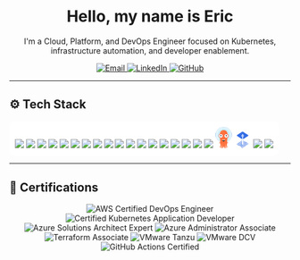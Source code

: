 <h1 align="center">Hello, my name is Eric</h1>

<p align="center">
  I'm a Cloud, Platform, and DevOps Engineer focused on Kubernetes, infrastructure automation, and developer enablement.
</p>

<p align="center">
  <a href="mailto:eric@polanco.sh">
    <img alt="Email" src="https://custom-icon-badges.demolab.com/badge/Email-eric@polanco.sh-D14836?style=for-the-badge&logo=gmail&logoColor=white" />
  </a>
  <a href="https://linkedin.com/in/ericjpolanco">
    <img alt="LinkedIn" src="https://custom-icon-badges.demolab.com/badge/LinkedIn-ericjpolanco-0A66C2?style=for-the-badge&logo=linkedin&logoColor=white" />
  </a>
  <a href="https://github.com/erpola">
    <img alt="GitHub" src="https://custom-icon-badges.demolab.com/badge/GitHub-@erpola-181717?style=for-the-badge&logo=github&logoColor=white" />
  </a>
</p>

---

## ⚙️ Tech Stack

<div align="center" style="background-color: white; padding: 10px; display: inline-block; border-radius: 8px;">
  <img src="https://cdn.jsdelivr.net/gh/devicons/devicon/icons/python/python-original.svg" width="30" />
  <img src="https://cdn.jsdelivr.net/gh/devicons/devicon/icons/typescript/typescript-original.svg" width="30" />
  <img src="https://cdn.jsdelivr.net/gh/devicons/devicon/icons/javascript/javascript-original.svg" width="30" />
  <img src="https://cdn.jsdelivr.net/gh/devicons/devicon/icons/go/go-original.svg" width="30" />
  <img src="https://cdn.jsdelivr.net/gh/devicons/devicon/icons/csharp/csharp-original.svg" width="30" />
  <img src="https://cdn.jsdelivr.net/gh/devicons/devicon/icons/bash/bash-original.svg" width="30" />
  <img src="https://cdn.jsdelivr.net/gh/devicons/devicon/icons/azure/azure-original.svg" width="30" />
  <img src="https://cdn.jsdelivr.net/gh/devicons/devicon/icons/amazonwebservices/amazonwebservices-original-wordmark.svg" width="30" />
  <img src="https://cdn.jsdelivr.net/gh/devicons/devicon/icons/googlecloud/googlecloud-original.svg" width="30" />
  <img src="https://cdn.jsdelivr.net/gh/devicons/devicon/icons/terraform/terraform-original.svg" width="30" />
  <img src="https://cdn.jsdelivr.net/gh/devicons/devicon/icons/ansible/ansible-original.svg" width="30" />
  <img src="https://cdn.jsdelivr.net/gh/devicons/devicon/icons/linux/linux-original.svg" width="30" />
  <img src="https://cdn.jsdelivr.net/gh/devicons/devicon/icons/kubernetes/kubernetes-plain.svg" width="30" />
  <img src="https://cdn.jsdelivr.net/gh/devicons/devicon/icons/docker/docker-original.svg" width="30" />
  <img src="https://cdn.jsdelivr.net/gh/devicons/devicon/icons/github/github-original.svg" width="30" />
  <img src="https://cdn.jsdelivr.net/gh/devicons/devicon/icons/gitlab/gitlab-original.svg" width="30" />
  <img src="https://cdn.jsdelivr.net/gh/devicons/devicon/icons/jenkins/jenkins-original.svg" width="30" />
  <img src="https://cdn.jsdelivr.net/gh/devicons/devicon/icons/circleci/circleci-plain.svg" width="30" />
  <img src="https://raw.githubusercontent.com/cncf/artwork/master/projects/argo/icon/color/argo-icon-color.svg" width="30" />
  <img src="https://raw.githubusercontent.com/cncf/artwork/master/projects/flux/icon/color/flux-icon-color.svg" width="30" />
  <img src="https://cdn.jsdelivr.net/gh/devicons/devicon/icons/react/react-original.svg" width="30" />
  <img src="https://www.vectorlogo.zone/logos/tailwindcss/tailwindcss-icon.svg" width="30" />
</div>

---

## 🏅 Certifications

<p align="center">
  <img alt="AWS Certified DevOps Engineer" src="https://custom-icon-badges.demolab.com/badge/AWS_DevOps_Engineer_Professional-232F3E?style=for-the-badge&logo=aws&logoColor=white" />
  <img alt="Certified Kubernetes Application Developer" src="https://custom-icon-badges.demolab.com/badge/Certified_Kubernetes_Application_Developer-326CE5?style=for-the-badge&logo=kubernetes&logoColor=white" />
  <img alt="Azure Solutions Architect Expert" src="https://custom-icon-badges.demolab.com/badge/Azure_Solutions_Architect_Expert-0078D4?style=for-the-badge&logo=microsoftazure&logoColor=white" />
  <img alt="Azure Administrator Associate" src="https://custom-icon-badges.demolab.com/badge/Azure_Administrator_Associate-0078D4?style=for-the-badge&logo=microsoftazure&logoColor=white" />
  <img alt="Terraform Associate" src="https://custom-icon-badges.demolab.com/badge/Terraform_Associate-623CE4?style=for-the-badge&logo=terraform&logoColor=white" />
  <img alt="VMware Tanzu" src="https://custom-icon-badges.demolab.com/badge/VMware_Tanzu_Kubernetes-607078?style=for-the-badge&logo=vmware&logoColor=white" />
  <img alt="VMware DCV" src="https://custom-icon-badges.demolab.com/badge/VMware_Data_Center_Virtualization-607078?style=for-the-badge&logo=vmware&logoColor=white" />
  <img alt="GitHub Actions Certified" src="https://custom-icon-badges.demolab.com/badge/GitHub_Actions_Certified-2088FF?style=for-the-badge&logo=githubactions&logoColor=white" />
</p>
